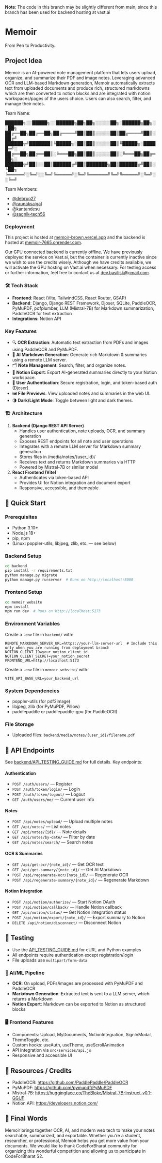 **Note**: The code in this branch may be slightly different from main, since this branch has been used for backend hosting at vast.ai

# Memoir
From Pen to Productivity.

## Project Idea
Memoir is an AI-powered note management platform that lets users upload, organize, and summarize their PDF and image notes. Leveraging advanced OCR and LLM-based Markdown generation, Memoir automatically extracts text from uploaded documents and produce rich, structured markdowns which are then converted to notion blocks and are integrated with notion workspaces/pages of the users choice. Users can also search, filter, and manage their notes.

Team Name:

██████╗░░█████╗░░██████╗██╗██╗░░░░░██╗░██████╗██╗░░██╗
██╔══██╗██╔══██╗██╔════╝██║██║░░░░░██║██╔════╝██║░██╔╝
██████╦╝███████║╚█████╗░██║██║░░░░░██║╚█████╗░█████═╝░
██╔══██╗██╔══██║░╚═══██╗██║██║░░░░░██║░╚═══██╗██╔═██╗░
██████╦╝██║░░██║██████╔╝██║███████╗██║██████╔╝██║░╚██╗
╚═════╝░╚═╝░░╚═╝╚═════╝░╚═╝╚══════╝╚═╝╚═════╝░╚═╝░░╚═╝

Team Members:
- [@debrup27](https://github.com/debrup27)
- [@raunaksaigal](https://github.com/raunaksaigal)
- [@kantandesu](https://github.com/kantandesu)
- [@sagnik-tech56](https://github.com/sagnik-tech56)

### Deployment
This project is hosted at [memoir-brown.vercel.app](https://memoir-brown.vercel.app) and the backend is hosted at [memoir-7665.onrender.com](https://memoir-7665.onrender.com/).

Our GPU connected backend is currently offline. We have previously deployed the service on Vast.ai, but the container is currently inactive since we wish to use the credits wisely. Although we have credits available, we will activate the GPU hosting on Vast.ai when necessary. For testing access or further information, feel free to contact us at dev.basilisk@gmail.com.

### 🛠️ Tech Stack
 - **Frontend**: React (Vite, TailwindCSS, React Router, GSAP)
 - **Backend**: Django, Django REST Framework, Djoser, SQLite, PaddleOCR, PyMuPDF, pdfplumber, LLM (Mistral-7B) for Markdown summarization, PaddleOCR for text extraction
 - **Integrations**: Notion API

### Key Features
- 🔍 **OCR Extraction**: Automatic text extraction from PDFs and images using PaddleOCR and PyMuPDF.
- 🧠 **AI Markdown Generation**: Generate rich Markdown & summaries using a remote LLM server.
- 🗂️ **Note Management**: Search, filter, and organize notes.
- 🔗 **Notion Export**: Export AI-generated summaries directly to your Notion workspace.
- 👤 **User Authentication**: Secure registration, login, and token-based auth (Djoser).
- 🖼️ **File Previews**: View uploaded notes and summaries in the web UI.
- 🌗 **Dark/Light Mode**: Toggle between light and dark themes.

### 🏗️ Architecture
1. **Backend (Django REST API Server)**
   - Handles user authentication, note uploads, OCR, and summary generation
   - Exposes REST endpoints for all note and user operations
   - Integrates with a remote LLM server for Markdown summary generation
   - Stores files in /media/notes/{user_id}/
   - Receives text and returns Markdown summaries via HTTP
   - Powered by Mistral-7B or similar model
2. **React Frontend (Vite)**
   - Authenticates via token-based API
   - Provides UI for Notion integration and document export
   - Responsive, accessible, and themeable

## 🚀 Quick Start
### Prerequisites
- Python 3.10+
- Node.js 18+
- pip, npm
- (Linux: poppler-utils, libjpeg, zlib, etc. — see below)

### Backend Setup
```bash
cd backend
pip install -r requirements.txt
python manage.py migrate
python manage.py runserver  # Runs on http://localhost:8000
```

### Frontend Setup
```bash
cd memoir_website
npm install
npm run dev  # Runs on http://localhost:5173
```

### Environment Variables
Create a `.env` file in `backend/` with:
```
REMOTE_MARKDOWN_SERVER_URL=https://your-llm-server-url  # Include this only when you are running from deployment branch
NOTION_CLIENT_ID=your_notion_client_id
NOTION_CLIENT_SECRET=your_notion_secret
FRONTEND_URL=http://localhost:5173
```

Create a `.env` file in `memoir_website/` with:
```
VITE_API_BASE_URL=your_backend_url
```

### System Dependencies
- poppler-utils (for pdf2image)
- libjpeg, zlib (for PyMuPDF, Pillow)
- paddlepaddle or paddlepaddle-gpu (for PaddleOCR)

### File Storage
- Uploaded files: `backend/media/notes/{user_id}/filename.pdf`

## 📡 API Endpoints
See [backend/API_TESTING_GUIDE.md](backend/API_TESTING_GUIDE.md) for full details. Key endpoints:

#### Authentication
- `POST /auth/users/` — Register
- `POST /auth/token/login/` — Login
- `POST /auth/token/logout/` — Logout
- `GET /auth/users/me/` — Current user info

#### Notes
- `POST /api/notes/upload/` — Upload multiple notes
- `GET /api/notes/` — List notes
- `GET /api/notes/{id}/` — Note details
- `GET /api/notes/by-date/` — Filter by date
- `GET /api/notes/search/` — Search notes

#### OCR & Summaries
- `GET /api/get-ocr/{note_id}/` — Get OCR text
- `GET /api/get-summary/{note_id}/` — Get AI Markdown
- `POST /api/regenerate-ocr/{note_id}/` — Regenerate OCR
- `POST /api/regenerate-summary/{note_id}/` — Regenerate Markdown

#### Notion Integration
- `POST /api/notion/authorize/` — Start Notion OAuth
- `POST /api/notion/callback/` — Handle Notion callback
- `GET /api/notion/status/` — Get Notion integration status
- `POST /api/notion/export/{note_id}/` — Export summary to Notion
- `DELETE /api/notion/disconnect/` — Disconnect Notion

## 🧪 Testing
- Use the [API_TESTING_GUIDE.md](backend/API_TESTING_GUIDE.md) for cURL and Python examples
- All endpoints require authentication except registration/login
- File uploads use `multipart/form-data`

### 🧠 AI/ML Pipeline
- **OCR**: On upload, PDFs/images are processed with PyMuPDF and PaddleOCR
- **Markdown Generation**: Extracted text is sent to a LLM server, which returns a Markdown
- **Notion Export**: Markdown can be exported to Notion as structured blocks

### 🖥️ Frontend Features
- Components: Upload, MyDocuments, NotionIntegration, SignInModal, ThemeToggle, etc.
- Custom hooks: useAuth, useTheme, useScrollAnimation
- API integration via `src/services/api.js`
- Responsive and accessible UI

## 📎 Resources / Credits
- PaddleOCR: https://github.com/PaddlePaddle/PaddleOCR
- PyMuPDF: https://github.com/pymupdf/PyMuPDF
- Mistral-7B: https://huggingface.co/TheBloke/Mistral-7B-Instruct-v0.1-GGUF
- Notion API: https://developers.notion.com/

## 🏁 Final Words
Memoir brings together OCR, AI, and modern web tech to make your notes searchable, summarized, and exportable. Whether you're a student, researcher, or professional, Memoir helps you get more value from your documents. We would like to thank CodeForBharat community for organizing this wonderful competition and allowing us to participate in CodeForBharat S2.
